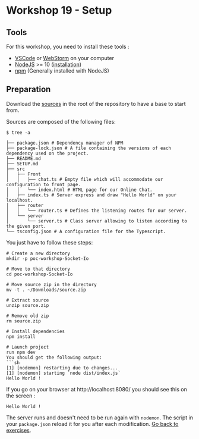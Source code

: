 # Workshop 19 - Setup

## Tools

For this workshop, you need to install these tools : 
- [VSCode](https://code.visualstudio.com/) or [WebStorm](https://www.jetbrains.com/fr-fr/webstorm/) on your computer
- [NodeJS](https://nodejs.org/en/) >= 10 ([installation](https://lmgtfy.com/?q=how+to+install+nodejs))
- [npm](https://www.npmjs.com/) (Generally installed with NodeJS)

## Preparation

Download the [sources](./source.zip) in the root of the repository to have a base to start from.

Sources are composed of the following files:

```shell
$ tree -a

├── package.json # Dependency manager of NPM
├── package-lock.json # A file containing the versions of each dependency used on the project.
├── README.md
├── SETUP.md
├── src
│   ├── Front
│   │   ├── chat.ts # Empty file which will accommodate our configuration to front page.
│   │   └── index.html # HTML page for our Online Chat.
│   ├── index.ts # Server express and draw "Hello World" on your localhost.
│   ├── router
│   │   └── router.ts # Defines the listening routes for our server.
│   └── server
│       └── server.ts # Class server allowing to listen according to the given port.
└── tsconfig.json # A configuration file for the Typescript.

```

You just have to follow these steps:
```shell 
# Create a new directory
mkdir -p poc-workshop-Socket-Io

# Move to that directory
cd poc-workshop-Socket-Io 

# Move source zip in the directory
mv -t . ~/Downloads/source.zip

# Extract source
unzip source.zip

# Remove old zip
rm source.zip

# Install dependencies
npm install

# Launch project
run npm dev
You should get the following output:
```sh
[1] [nodemon] restarting due to changes...
[1] [nodemon] starting `node dist/index.js`
Hello World !
```

If you go on your browser at http://localhost:8080/
you should see this on the screen :

```
Hello World !
```
The server runs and doesn't need to be run again with `nodemon`.
The script in your `package.json` reload it for you after each modification.
[Go back to exercises](./README.md).
